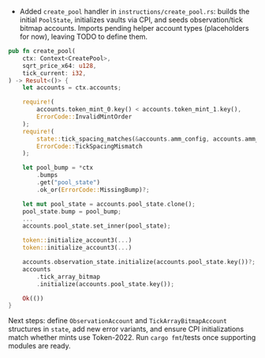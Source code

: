 - Added `create_pool` handler in `instructions/create_pool.rs`: builds the initial `PoolState`, initializes vaults via CPI, and seeds observation/tick bitmap accounts. Imports pending helper account types (placeholders for now), leaving TODO to define them.
```5:169:contract_roadmap/6.implementation/1.anchor_tutorial/fun-uniswap-v3/programs/fun-uniswap-v3/src/instructions/create_pool.rs
pub fn create_pool(
    ctx: Context<CreatePool>,
    sqrt_price_x64: u128,
    tick_current: i32,
) -> Result<()> {
    let accounts = ctx.accounts;

    require!(
        accounts.token_mint_0.key() < accounts.token_mint_1.key(),
        ErrorCode::InvalidMintOrder
    );
    require!(
        state::tick_spacing_matches(&accounts.amm_config, accounts.amm_config.tick_spacing),
        ErrorCode::TickSpacingMismatch
    );

    let pool_bump = *ctx
        .bumps
        .get("pool_state")
        .ok_or(ErrorCode::MissingBump)?;

    let mut pool_state = accounts.pool_state.clone();
    pool_state.bump = pool_bump;
    ...
    accounts.pool_state.set_inner(pool_state);

    token::initialize_account3(...)
    token::initialize_account3(...)

    accounts.observation_state.initialize(accounts.pool_state.key())?;
    accounts
        .tick_array_bitmap
        .initialize(accounts.pool_state.key());

    Ok(())
}
```

Next steps: define `ObservationAccount` and `TickArrayBitmapAccount` structures in `state`, add new error variants, and ensure CPI initializations match whether mints use Token-2022. Run `cargo fmt`/tests once supporting modules are ready.